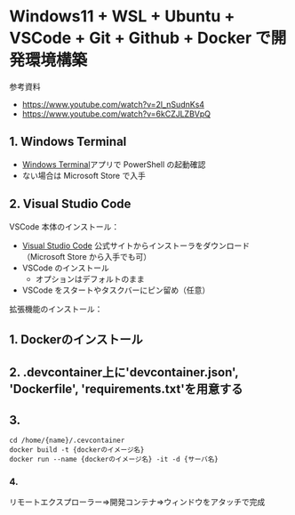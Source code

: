 # Windows11 + WSL + Ubuntu + VSCode + Git + Github + Docker で開発環境構築
参考資料
* <https://www.youtube.com/watch?v=2l_nSudnKs4>
* <https://www.youtube.com/watch?v=6kCZJLZBVpQ>

## 1. Windows Terminal
* [Windows Terminal](https://apps.microsoft.com/detail/9n0dx20hk701?hl=ja-jp&gl=JP)アプリで PowerShell の起動確認
* ない場合は Microsoft Store で入手

## 2. Visual Studio Code
VSCode 本体のインストール：
* [Visual Studio Code](https://code.visualstudio.com/) 公式サイトからインストーラをダウンロード
  （Microsoft Store から入手でも可）
* VSCode のインストール
  * オプションはデフォルトのまま
* VSCode をスタートやタスクバーにピン留め（任意）

拡張機能のインストール：



## 1. Dockerのインストール
## 2. .devcontainer上に'devcontainer.json', 'Dockerfile', 'requirements.txt'を用意する
## 3. 
```
cd /home/{name}/.cevcontainer
docker build -t {dockerのイメージ名}
docker run --name {dockerのイメージ名} -it -d {サーバ名}
```
### 4.
リモートエクスプローラー⇒開発コンテナ⇒ウィンドウをアタッチで完成
